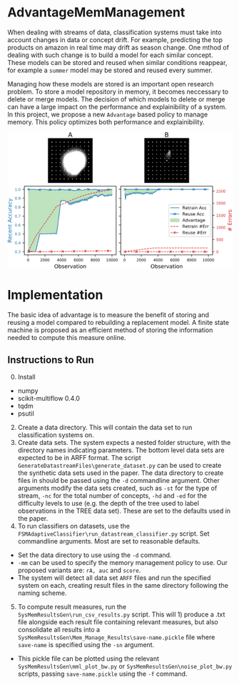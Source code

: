 # AdvantageMemManagement
When dealing with streams of data, classification systems must take into account changes in data or concept drift. For example, predicting the top products on amazon in real time may drift as season change. One mthod of dealing with such change is to build a model for each similar concept. These models can be stored and reused when similar conditions reappear, for example a `summer` model may be stored and reused every summer. 

Managing how these models are stored is an important open research problem. To store a model repository in memory, it becomes neccessary to delete or merge models. The decision of which models to delete or merge can have a large impact on the performance and explainibility of a system. In this project, we propose a new `Advantage` based policy to manage memory. This policy optimizes both performance and explainibility.

![Advantage of a model](https://github.com/BenHals/AdvantageMemManagement/blob/main/readme_img.png?raw=true)
# Implementation

The basic idea of advantage is to measure the benefit of storing and reusing a model compared to rebuilding a replacement model.
A finite state machine is proposed as an efficient method of storing the information needed to compute this measure online.

## Instructions to Run
0. Install
- numpy
- scikit-multiflow 0.4.0
- tqdm
- psutil
2. Create a data directory. This will contain the data set to run classification systems on. 
3. Create data sets. The system expects a nested folder structure, with the directory names indicating parameters. The bottom level data sets are expected to be in ARFF format. The script `GenerateDatastreamFiles\generate_dataset.py` can be used to create the synthetic data sets used in the paper. The data directory to create files in should be passed using the `-d` commandline argument. Other arguments modify the data sets created, such as `-st` for the type of stream, `-nc` for the total number of concepts, `-hd` and `-ed` for the difficulty levels to use (e.g. the depth of the tree used to label observations in the TREE data set). These are set to the defaults used in the paper.
4. To run classifiers on datasets, use the `FSMAdaptiveClassifier\run_datastream_classifier.py` script. Set commandline arguments. Most are set to reasonable defaults. 
- Set the data directory to use using the `-d` command.
- `-mm` can be used to specify the memory management policy to use. Our proposed variants are: `rA, auc` and `score`.
- The system will detect all data set `ARFF` files and run the specified system on each, creating result files in the same directory following the naming scheme.
5. To compute result measures, run the `SysMemResultsGen\run_csv_results.py` script. This will 1) produce a .txt file alongside each result file containing relevant measures, but also consolidate all results into a `SysMemResultsGen\Mem_Manage_Results\save-name.pickle` file where `save-name` is specified using the `-sn` argument. 
- This pickle file can be plotted using the relevant `SysMemResultsGen\mml_plot_bw.py` or `SysMemResultsGen\noise_plot_bw.py` scripts, passing `save-name.pickle` using the `-f` command.

